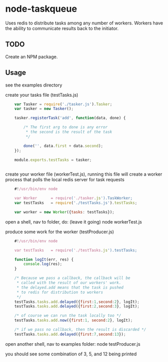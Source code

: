 node-taskqueue
==============

Uses redis to distribute tasks among any number of workers. Workers have the ability to communicate results back to the initiator.

## TODO
Create an NPM package.

## Usage

see the examples directory

create your tasks file (testTasks.js)
```js
    var Tasker = require('./tasker.js').Tasker;
    var tasker = new Tasker();

    tasker.registerTask('add', function(data, done) {

        /* The first arg to done is any error
         * the second is the result of the task
         */

        done('', data.first + data.second);
    });

    module.exports.testTasks = tasker;
    
```

create your worker file (workerTest.js), running this file will create a worker process that polls the local redis server for task requests
```js
    #!/usr/bin/env node

    var Worker      = require('./tasker.js').TaskWorker;
    var testTasks   = require('./testTasks.js').testTasks;

    var worker = new Worker({tasks: testTasks});
```
open a shell, nav to folder, do: (leave it going)
    node workerTest.js

produce some work for the worker (testProducer.js)
```js
    #!/usr/bin/env node

    var testTasks   = require('./testTasks.js').testTasks;

    function logIt(err, res) {
        console.log(res);
    }    

    /* Because we pass a callback, the callback will be
     * called with the result of our workers' work.
     * the delayed.add means that the task is pushed
     * to redis for distribution to workers
     */
    testTasks.tasks.add.delayed({first:1,second:2}, logIt);
    testTasks.tasks.add.delayed({first:2,second:3}, logIt);

    /* of course we can run the task locally too */
    testTasks.tasks.add.now({first:1, second:2}, logIt);

    /* if we pass no callback, then the result is discarded */
    testTasks.tasks.add.delayed({first:7,second:13});
```

open another shell, nav to examples folder:
    node testProducer.js

you should see some combination of 3, 5, and 12 being printed

